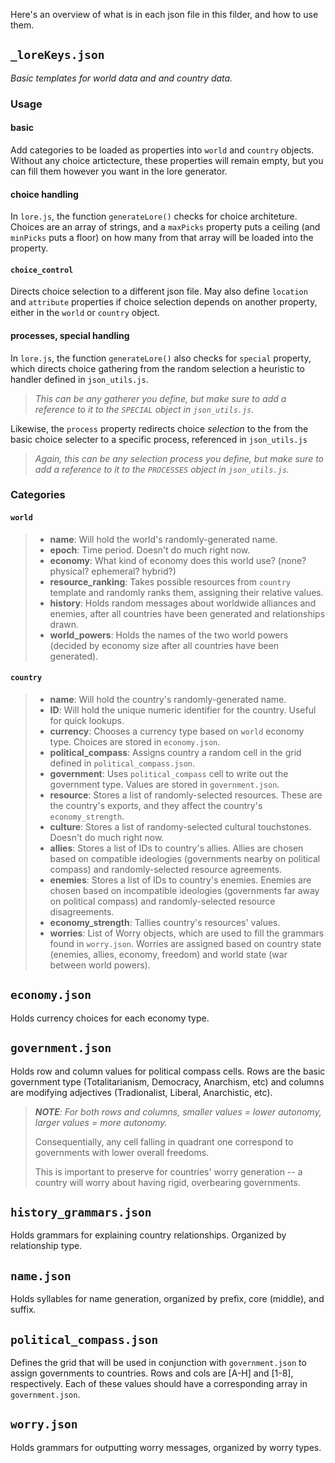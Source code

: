 Here's an overview of what is in each json file in this filder, and how to use them.

## `_loreKeys.json`
*Basic templates for world data and and country data.*

### Usage
#### basic
Add categories to be loaded as properties into `world` and `country` objects. Without any choice artictecture, these properties will remain empty, but you can fill them however you want in the lore generator. 

#### choice handling
In `lore.js`, the function `generateLore()` checks for choice architeture. Choices are an array of strings, and a `maxPicks` property puts a ceiling (and `minPicks` puts a floor) on how many from that array will be loaded into the property.

#### `choice_control`
Directs choice selection to a different json file. May also define `location` and `attribute` properties if choice selection depends on another property, either in the `world` or `country` object.

#### processes, special handling
In `lore.js`, the function `generateLore()` also checks for `special` property, which directs choice gathering from the random selection a heuristic to handler defined in `json_utils.js`. 

>*This can be any gatherer you define, but make sure to add a reference to it to the `SPECIAL` object in `json_utils.js`.*

Likewise, the `process` property redirects choice *selection* to the from the basic choice selecter to a specific process, referenced in `json_utils.js`

>*Again, this can be any selection process you define, but make sure to add a reference to it to the `PROCESSES` object in `json_utils.js`.*

### Categories
#### `world`
>- **name**: Will hold the world's randomly-generated name.
>- **epoch**: Time period. Doesn't do much right now.
>- **economy**: What kind of economy does this world use? (none? physical? ephemeral? hybrid?)
>- **resource_ranking**: Takes possible resources from `country` template and randomly ranks them, assigning their relative values.
>- **history**: Holds random messages about worldwide alliances and enemies, after all countries have been generated and relationships drawn.
>- **world_powers**: Holds the names of the two world powers (decided by economy size after all countries have been generated).

#### `country`
>- **name**: Will hold the country's randomly-generated name.
>- **ID**: Will hold the unique numeric identifier for the country. Useful for quick lookups.
>- **currency**: Chooses a currency type based on `world` economy type. Choices are stored in `economy.json`.
>- **political_compass**: Assigns country a random cell in the grid defined in `political_compass.json`.
>- **government**: Uses `political_compass` cell to write out the government type. Values are stored in `government.json`.
>- **resource**: Stores a list of randomly-selected resources. These are the country's exports, and they affect the country's `economy_strength`.
>- **culture**: Stores a list of randomy-selected cultural touchstones. Doesn't do much right now.
>- **allies**: Stores a list of IDs to country's allies. Allies are chosen based on compatible ideologies (governments nearby on political compass) and randomly-selected resource agreements.
>- **enemies**: Stores a list of IDs to country's enemies. Enemies are chosen based on incompatible ideologies (governments far away on political compass) and randomly-selected resource disagreements.
>- **economy_strength**: Tallies country's resources' values.
>- **worries**: List of Worry objects, which are used to fill the grammars found in `worry.json`. Worries are assigned based on country state (enemies, allies, economy, freedom) and world state (war between world powers).

## `economy.json`
Holds currency choices for each economy type. 

## `government.json`
Holds row and column values for political compass cells. Rows are the basic government type (Totalitarianism, Democracy, Anarchism, etc) and columns are modifying adjectives (Tradionalist, Liberal, Anarchistic, etc). 
> ***NOTE**: For both rows and columns, smaller values = lower autonomy, larger values = more autonomy.*
>
> Consequentially, any cell falling in quadrant one correspond to governments with lower overall freedoms. 
> 
>This is important to preserve for countries' worry generation -- a country will worry about having rigid, overbearing governments.  

## `history_grammars.json`
Holds grammars for explaining country relationships. Organized by relationship type.

## `name.json`
Holds syllables for name generation, organized by prefix, core (middle), and suffix.

## `political_compass.json`
Defines the grid that will be used in conjunction with `government.json` to assign governments to countries. Rows and cols are [A-H] and [1-8], respectively. Each of these values should have a corresponding array in `government.json`.

## `worry.json`
Holds grammars for outputting worry messages, organized by worry types.